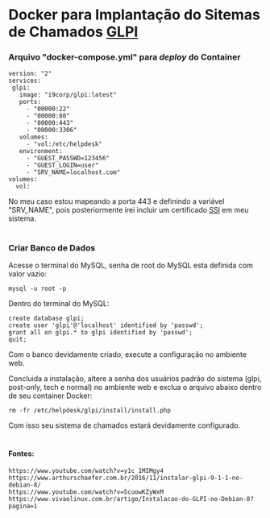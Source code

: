 # Docker para Implantação do Sitemas de Chamados [GLPI][1]

### Arquivo "docker-compose.yml" para *deploy* do Container

```
version: "2"
services:
 glpi:
   image: "i9corp/glpi:latest"
   ports:
     - "00000:22"
     - "00000:80"
     - "00000:443"
     - "00000:3306"
   volumes:
     - "vol:/etc/helpdesk"
   environment:
     - "GUEST_PASSWD=123456"
     - "GUEST_LOGIN=user"
     - "SRV_NAME=localhost.com"
volumes:
  vol:

```

No meu caso estou mapeando a porta 443 e definindo a variável "SRV_NAME", pois posteriormente irei incluir um certificado [SSl][2] em meu sistema.

#

### Criar Banco de Dados

Acesse o terminal do MySQL, senha de root do MySQL esta definida com valor vazio:

```
mysql -u root -p
```

Dentro do terminal do MySQL:

```
create database glpi;
create user 'glpi'@'localhost' identified by 'passwd';
grant all on glpi.* to glpi identified by 'passwd';
quit;
```

Com o banco devidamente criado, execute a configuração no ambiente web.

Concluida a instalação, altere a senha dos usuários padrão do sistema (glpi, post-only, tech e normal) no ambiente web e exclua o arquivo abaixo dentro de seu container Docker:

```
rm -fr /etc/helpdesk/glpi/install/install.php
```

Com isso seu sistema de chamados estará devidamente configurado.

#

#### Fontes:
```
https://www.youtube.com/watch?v=y1c_1MIMgy4
https://www.arthurschaefer.com.br/2016/11/instalar-glpi-9-1-1-no-debian-8/
https://www.youtube.com/watch?v=5cuowKZyWxM
https://www.vivaolinux.com.br/artigo/Instalacao-do-GLPI-no-Debian-8?pagina=1
```

#

[1]:http://www.glpibrasil.com.br/
[2]:https://letsencrypt.org/
